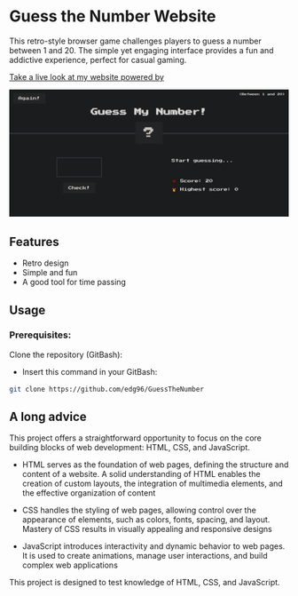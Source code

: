 # Guess the Number Website

This retro-style browser game challenges players to guess a number between 1 and 20. The simple yet engaging interface provides a fun and addictive experience, perfect for casual gaming.

[Take a live look at my website powered by ](link)

<img src="./images/screen.png" />

## Features

- Retro design
- Simple and fun
- A good tool for time passing

## Usage

### Prerequisites:

Clone the repository (GitBash):

- Insert this command in your GitBash:

```bash
git clone https://github.com/edg96/GuessTheNumber
```

## A long advice

This project offers a straightforward opportunity to focus on the core building blocks of web development: HTML, CSS, and JavaScript.

- HTML serves as the foundation of web pages, defining the structure and content of a website. A solid understanding of HTML enables the creation of custom layouts, the integration of multimedia elements, and the effective organization of content

- CSS handles the styling of web pages, allowing control over the appearance of elements, such as colors, fonts, spacing, and layout. Mastery of CSS results in visually appealing and responsive designs

- JavaScript introduces interactivity and dynamic behavior to web pages. It is used to create animations, manage user interactions, and build complex web applications

This project is designed to test knowledge of HTML, CSS, and JavaScript.
